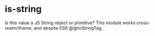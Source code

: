 # is-string
Is this value a JS String object or primitive? This module works cross-realm/iframe, and despite ES6 @@toStringTag.
